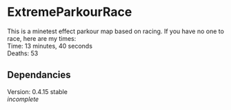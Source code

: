 # ExtremeParkourRace
This is a minetest effect parkour map based on racing.
If you have no one to race, here are my times:<br>
Time: 13 minutes, 40 seconds<br>
Deaths: 53<br>

## Dependancies
Version: 0.4.15 stable<br>
_incomplete_

